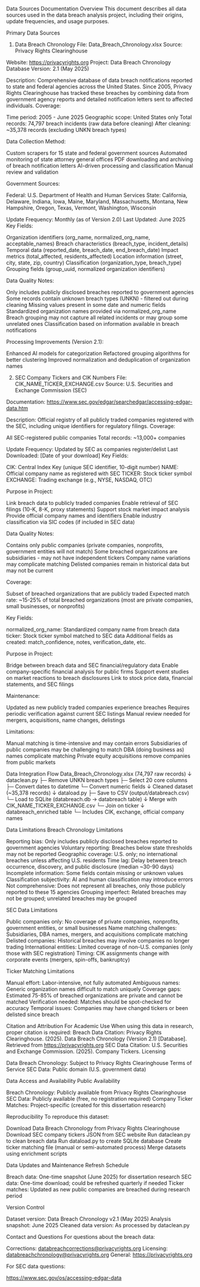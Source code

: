 Data Sources Documentation
Overview
This document describes all data sources used in the data breach analysis project, including their origins, update frequencies, and usage purposes.

Primary Data Sources
1. Data Breach Chronology
File: Data_Breach_Chronology.xlsx
Source: Privacy Rights Clearinghouse

Website: https://privacyrights.org
Project: Data Breach Chronology Database
Version: 2.1 (May 2025)

Description: Comprehensive database of data breach notifications reported to state and federal agencies across the United States. Since 2005, Privacy Rights Clearinghouse has tracked these breaches by combining data from government agency reports and detailed notification letters sent to affected individuals.
Coverage:

Time period: 2005 - June 2025
Geographic scope: United States only
Total records: 74,797 breach incidents (raw data before cleaning)
After cleaning: ~35,378 records (excluding UNKN breach types)

Data Collection Method:

Custom scrapers for 15 state and federal government sources
Automated monitoring of state attorney general offices
PDF downloading and archiving of breach notification letters
AI-driven processing and classification
Manual review and validation

Government Sources:

Federal: U.S. Department of Health and Human Services
State: California, Delaware, Indiana, Iowa, Maine, Maryland, Massachusetts, Montana, New Hampshire, Oregon, Texas, Vermont, Washington, Wisconsin

Update Frequency: Monthly (as of Version 2.0)
Last Updated: June 2025
Key Fields:

Organization identifiers (org_name, normalized_org_name, acceptable_names)
Breach characteristics (breach_type, incident_details)
Temporal data (reported_date, breach_date, end_breach_date)
Impact metrics (total_affected, residents_affected)
Location information (street, city, state, zip, country)
Classification (organization_type, breach_type)
Grouping fields (group_uuid, normalized organization identifiers)

Data Quality Notes:

Only includes publicly disclosed breaches reported to government agencies
Some records contain unknown breach types (UNKN) - filtered out during cleaning
Missing values present in some date and numeric fields
Standardized organization names provided via normalized_org_name
Breach grouping may not capture all related incidents or may group some unrelated ones
Classification based on information available in breach notifications

Processing Improvements (Version 2.1):

Enhanced AI models for categorization
Refactored grouping algorithms for better clustering
Improved normalization and deduplication of organization names


2. SEC Company Tickers and CIK Numbers
File: CIK_NAME_TICKER_EXCHANGE.csv
Source: U.S. Securities and Exchange Commission (SEC)

Documentation: https://www.sec.gov/edgar/searchedgar/accessing-edgar-data.htm

Description: Official registry of all publicly traded companies registered with the SEC, including unique identifiers for regulatory filings.
Coverage:

All SEC-registered public companies
Total records: ~13,000+ companies

Update Frequency: Updated by SEC as companies register/delist
Last Downloaded: [Date of your download]
Key Fields:

CIK: Central Index Key (unique SEC identifier, 10-digit number)
NAME: Official company name as registered with SEC
TICKER: Stock ticker symbol
EXCHANGE: Trading exchange (e.g., NYSE, NASDAQ, OTC)

Purpose in Project:

Link breach data to publicly traded companies
Enable retrieval of SEC filings (10-K, 8-K, proxy statements)
Support stock market impact analysis
Provide official company names and identifiers
Enable industry classification via SIC codes (if included in SEC data)

Data Quality Notes:

Contains only public companies (private companies, nonprofits, government entities will not match)
Some breached organizations are subsidiaries - may not have independent tickers
Company name variations may complicate matching
Delisted companies remain in historical data but may not be current

Coverage:

Subset of breached organizations that are publicly traded
Expected match rate: ~15-25% of total breached organizations (most are private companies, small businesses, or nonprofits)

Key Fields:

normalized_org_name: Standardized company name from breach data
ticker: Stock ticker symbol matched to SEC data
Additional fields as created: match_confidence, notes, verification_date, etc.

Purpose in Project:

Bridge between breach data and SEC financial/regulatory data
Enable company-specific financial analysis for public firms
Support event studies on market reactions to breach disclosures
Link to stock price data, financial statements, and SEC filings

Maintenance:

Updated as new publicly traded companies experience breaches
Requires periodic verification against current SEC listings
Manual review needed for mergers, acquisitions, name changes, delistings

Limitations:

Manual matching is time-intensive and may contain errors
Subsidiaries of public companies may be challenging to match
DBA (doing business as) names complicate matching
Private equity acquisitions remove companies from public markets


Data Integration Flow
Data_Breach_Chronology.xlsx (74,797 raw records)
         ↓
    dataclean.py
         ├─ Remove UNKN breach types
         ├─ Select 20 core columns
         ├─ Convert dates to datetime
         └─ Convert numeric fields
         ↓
    Cleaned dataset (~35,378 records)
         ↓
    dataload.py
         ├─ Save to CSV (output/databreach.csv)
         └─ Load to SQLite (databreach.db → databreach table)
         ↓
    Merge with CIK_NAME_TICKER_EXCHANGE.csv
         └─ Join on ticker
         ↓
    databreach_enriched table
         └─ Includes CIK, exchange, official company names

Data Limitations
Breach Chronology Limitations

Reporting bias: Only includes publicly disclosed breaches reported to government agencies
Voluntary reporting: Breaches below state thresholds may not be reported
Geographic coverage: U.S. only; no international breaches unless affecting U.S. residents
Time lag: Delay between breach occurrence, discovery, and public disclosure (median ~30-90 days)
Incomplete information: Some fields contain missing or unknown values
Classification subjectivity: AI and human classification may introduce errors
Not comprehensive: Does not represent all breaches, only those publicly reported to these 15 agencies
Grouping imperfect: Related breaches may not be grouped; unrelated breaches may be grouped

SEC Data Limitations

Public companies only: No coverage of private companies, nonprofits, government entities, or small businesses
Name matching challenges: Subsidiaries, DBA names, mergers, and acquisitions complicate matching
Delisted companies: Historical breaches may involve companies no longer trading
International entities: Limited coverage of non-U.S. companies (only those with SEC registration)
Timing: CIK assignments change with corporate events (mergers, spin-offs, bankruptcy)

Ticker Matching Limitations

Manual effort: Labor-intensive, not fully automated
Ambiguous names: Generic organization names difficult to match uniquely
Coverage gaps: Estimated 75-85% of breached organizations are private and cannot be matched
Verification needed: Matches should be spot-checked for accuracy
Temporal issues: Companies may have changed tickers or been delisted since breach


Citation and Attribution
For Academic Use
When using this data in research, proper citation is required:
Breach Data Citation:
Privacy Rights Clearinghouse. (2025). Data Breach Chronology 
(Version 2.1) [Database]. Retrieved from https://privacyrights.org
SEC Data Citation:
U.S. Securities and Exchange Commission. (2025). Company Tickers. 
Licensing

Data Breach Chronology: Subject to Privacy Rights Clearinghouse Terms of Service
SEC Data: Public domain (U.S. government data)


Data Access and Availability
Public Availability

Breach Chronology: Publicly available from Privacy Rights Clearinghouse
SEC Data: Publicly available (free, no registration required)
Company Ticker Matches: Project-specific (created for this dissertation research)

Reproducibility
To reproduce this dataset:

Download Data Breach Chronology from Privacy Rights Clearinghouse
Download SEC company tickers JSON from SEC website
Run dataclean.py to clean breach data
Run dataload.py to create SQLite database
Create ticker matching file (manual or semi-automated process)
Merge datasets using enrichment scripts


Data Updates and Maintenance
Refresh Schedule

Breach data: One-time snapshot (June 2025) for dissertation research
SEC data: One-time download; could be refreshed quarterly if needed
Ticker matches: Updated as new public companies are breached during research period

Version Control

Dataset version: Data Breach Chronology v2.1 (May 2025)
Analysis snapshot: June 2025
Cleaned data version: As processed by dataclean.py


Contact and Questions
For questions about the breach data:

Corrections: databreachcorrections@privacyrights.org
Licensing: databreachchronology@privacyrights.org
General: https://privacyrights.org

For SEC data questions:

https://www.sec.gov/os/accessing-edgar-data